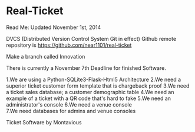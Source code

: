 Real-Ticket 
===========
Read Me: Updated November 1st, 2014

DVCS (Distributed Version Control System Git in effect)
Github remote repository is https://github.com/near1101/real-ticket

Make a branch called Innovation

There is currently a November 7th Deadline for finished Software.

1.We are using a Python-SQLite3-Flask-Html5 Architecture
2.We need a superior ticket customer form template that is chargeback proof
3.We need a ticket sales database; a customer demographic table 
4.We need an example of a ticket with a QR code that's hard to fake
5.We need an administrator's console
6.We need a venue console   
7.We need databases for admins and venue consoles 


Ticket Software by Montavious
